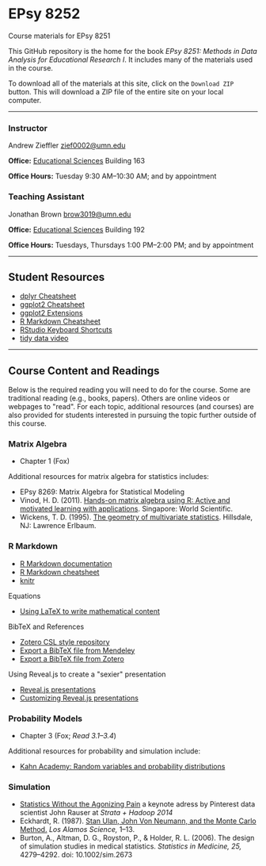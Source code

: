 EPsy 8252
=========

Course materials for EPsy 8251

This GitHub repository is the home for the book _EPsy 8251: Methods in Data Analysis for Educational Research I_. It includes many of the materials used in the course.

To download all of the materials at this site, click on the `Download ZIP` button. This will download a ZIP file of the entire site on your local computer. 


---


### Instructor

Andrew Zieffler [zief0002@umn.edu](mailto://zief0002@umn.edu)

**Office:** [Educational Sciences](https://www.google.com/maps/place/Education+Sciences+Building/@44.9784043,-93.2394586,15z/data=!4m2!3m1!1s0x0:0x45656dac481b9150) Building 163**Office Hours:** Tuesday 9:30 AM&ndash;10:30 AM; and by appointment
### Teaching Assistant

Jonathan Brown [brow3019@umn.edu](mailto://brow3019@umn.edu)

**Office:** [Educational Sciences](https://www.google.com/maps/place/Education+Sciences+Building/@44.9784043,-93.2394586,15z/data=!4m2!3m1!1s0x0:0x45656dac481b9150) Building 192**Office Hours:** Tuesdays, Thursdays 1:00 PM&ndash;2:00 PM; and by appointment

---


## Student Resources

- [dplyr Cheatsheet](https://www.rstudio.com/wp-content/uploads/2015/02/data-wrangling-cheatsheet.pdf)
- [ggplot2 Cheatsheet](https://www.rstudio.com/wp-content/uploads/2015/08/ggplot2-cheatsheet.pdf)
- [ggplot2 Extensions](http://ggplot2-exts.github.io/index.html)
- [R Markdown Cheatsheet](https://www.rstudio.com/wp-content/uploads/2015/02/rmarkdown-cheatsheet.pdf)
- [RStudio Keyboard Shortcuts](https://support.rstudio.com/hc/en-us/articles/200711853-Keyboard-Shortcuts)- [tidy data video](https://vimeo.com/33727555)---

## Course Content and Readings

Below is the required reading you will need to do for the course. Some are traditional reading (e.g., books, papers). Others are online videos or webpages to "read". For each topic, additional resources (and courses) are also provided for students interested in pursuing the topic further outside of this course.

### Matrix Algebra

- Chapter 1 (Fox)

Additional resources for matrix algebra for statistics includes:

- EPsy 8269: Matrix Algebra for Statistical Modeling
- Vinod, H. D. (2011). [Hands-on matrix algebra using R: Active and motivated learning with applications](http://www.amazon.com/Hands--Matrix-Algebra-Using-Applications/dp/9814313696/ref=sr_1_1?ie=UTF8&qid=1452722943&sr=8-1&keywords=Hands-on+matrix+algebra+using+R%3A+Active+and+motivated+learning+with+applications). Singapore: World Scientific.
- Wickens, T. D. (1995). [The geometry of multivariate statistics](http://www.amazon.com/Geometry-Multivariate-Statistics-Thomas-Wickens/dp/0805816569/ref=sr_1_1?ie=UTF8&qid=1452723011&sr=8-1&keywords=The+geometry+of+multivariate+statistics). Hillsdale, NJ: Lawrence Erlbaum.

### R Markdown

- [R Markdown documentation](http://rmarkdown.rstudio.com/)
- [R Markdown cheatsheet](https://www.rstudio.com/wp-content/uploads/2015/02/rmarkdown-cheatsheet.pdf)
- [knitr](http://yihui.name/knitr/)

Equations

- [Using LaTeX to write mathematical content](https://en.wikibooks.org/wiki/LaTeX/Mathematics)

BibTeX and References

- [Zotero CSL style repository](https://www.zotero.org/styles)
- [Export a BibTeX file from Mendeley](http://blog.mendeley.com/2012/03/24/how-to-series-generate-bibtex-files-for-your-collections-for-use-in-latex-part-3-of-12/)
- [Export a BibTeX file from Zotero](http://libguides.mit.edu/c.php?g=176000&p=1159208#3)

Using Reveal.js to create a "sexier" presentation

- [Reveal.js presentations](http://rmarkdown.rstudio.com/revealjs_presentation_format.html)
- [Customizing Reveal.js presentations](https://logfc.wordpress.com/2015/06/24/presentations-in-rmarkdown/)


### Probability Models

- Chapter 3 (Fox; *Read 3.1&ndash;3.4*)

Additional resources for probability and simulation include:

- [Kahn Academy: Random variables and probability distributions](https://www.khanacademy.org/math/probability/random-variables-topic)


### Simulation

- [Statistics Without the Agonizing Pain](https://www.youtube.com/watch?v=5Dnw46eC-0o) a keynote adress by Pinterest data scientist John Rauser at *Strata + Hadoop 2014*
- Eckhardt, R. (1987). [Stan Ulan, John Von Neumann, and the Monte Carlo Method.](http://permalink.lanl.gov/object/tr?what=info:lanl-repo/lareport/LA-UR-88-9068) *Los Alamos Science,* 1&ndash;13.
- Burton, A., Altman, D. G., Royston, P., &amp; Holder, R. L. (2006). The design of simulation studies in medical statistics. *Statistics in Medicine, 25,* 4279&ndash;4292. doi: 10.1002/sim.2673

<!--
### Simulation

- Chapter 7 (Gelman & Hill)


### Gradient Descent

- [Atomic Object Blog Post](http://spin.atomicobject.com/2014/06/24/gradient-descent-linear-regression/)
- [OnMyPhD Blog Post](http://www.onmyphd.com/?p=gradient.descent)
- [Cousera Video](https://class.coursera.org/ml-003/lecture/9)



### Information Criteria

- Burnham, K. C., & Anderson, D. R. (2004). Multimodel inference: Understanding AIC and BIC in model selection. _Sociological Methods and Research, 33_, 261–304. [UMN Library](http://smr.sagepub.com.ezp2.lib.umn.edu/content/33/2/261.full.pdf+html)
- [BASP Journal Bans NHST](http://www.tandfonline.com/doi/full/10.1080/01973533.2015.1012991#abstract)
- Dayton, C. M. (2003). Information criteria for pairwise comparisons. _Psychological Methods, 8_(1), 61–71.


### Multilevel Regression Models

- Chapter 11 (Gelman & Hill)
- Chapter 12 (Gelman & Hill)
- Woltman, H., Feldstain, A., MacKay, J. C., & Rocchi, M. (2012). An introduction to hierarchical linear modeling. _Tutorials in Quantitative Methods for Psychology, 8_(1), 52–69.


### Longitudinal Models

- Long, J. D. (2012). _Longitudinal data analysis for the behavioral sciences using R_. Thousand Oaks, CA: Sage. [Amazon](http://www.amazon.com/Longitudinal-Analysis-Behavioral-Sciences-Using/dp/1412982685)


### Miscellany Regarding Multilevel Models

- Hofmann, D. A., & Gavin, M. B. (1998). Centering decisions in hierarchical linear models: Implications for research in organizations. _Journal of Management, 24_(5), 623–641.
- Scherbaum, C. A., & Ferreter, J. M. (2008). Estimating statistical power and required sample sizes for organizational research using multilevel modeling. _Organizational Research Methods, 12_(2), 347–367.

### Estimation of Multilevel Models

- [Stack Overflow](http://stackoverflow.com/questions/20980116/how-does-lmer-from-the-r-package-lme4-compute-log-likelihood)
- [Linear mixed models and penalized least squares](http://pages.cs.wisc.edu/~bates/reports/MixedComp.pdf)
- [lme4: Mixed-effects modeling with R](http://lme4.r-forge.r-project.org/lMMwR/lrgprt.pdf)
 
 -->